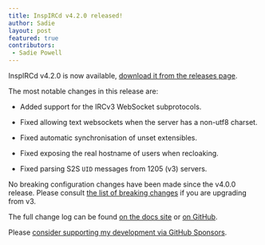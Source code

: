 ```yaml
---
title: InspIRCd v4.2.0 released!
author: Sadie
layout: post
featured: true
contributors:
 - Sadie Powell
---
```


InspIRCd v4.2.0 is now available, [download it from the releases page](https://github.com/inspircd/inspircd/releases/tag/v4.2.0).

The most notable changes in this release are:

- Added support for the IRCv3 WebSocket subprotocols.

- Fixed allowing text websockets when the server has a non-utf8 charset.

- Fixed automatic synchronisation of unset extensibles.

- Fixed exposing the real hostname of users when recloaking.

- Fixed parsing S2S `UID` messages from 1205 (v3) servers.

<!--more-->

No breaking configuration changes have been made since the v4.0.0 release. Please consult [the list of breaking changes](https://docs.inspircd.org/4/breaking-changes) if you are upgrading from v3.

The full change log can be found [on the docs site](https://docs.inspircd.org/4/change-log/#inspircd-401) or [on GitHub](https://github.com/inspircd/inspircd/compare/v4.1.0...v4.2.0).

Please [consider supporting my development via GitHub Sponsors](https://github.com/sponsors/SadieCat/).
